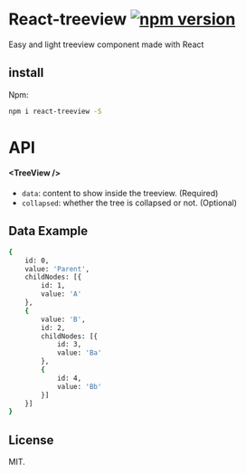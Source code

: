 # React-treeview [![npm version](https://d25lcipzij17d.cloudfront.net/badge.svg?id=js&type=6&v=0.1.0&x2=0)](https://www.npmjs.com/package/react-treeview-light)

Easy and light treeview component made with React

## install

Npm:
```sh
npm i react-treeview -S
```

# API

#### &lt;TreeView />

- `data`: content to show inside the treeview. (Required)
- `collapsed`: whether the tree is collapsed or not. (Optional)

## Data Example

```sh
{
    id: 0,
    value: 'Parent',
    childNodes: [{
        id: 1,
        value: 'A'
    },
    {
        value: 'B',
        id: 2,
        childNodes: [{
            id: 3,
            value: 'Ba'
        },
        {
            id: 4,
            value: 'Bb'
        }]
    }]
}
```

## License

MIT.